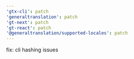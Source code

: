 ```yaml
---
'gtx-cli': patch
'generaltranslation': patch
'gt-next': patch
'gt-react': patch
'@generaltranslation/supported-locales': patch
---
```


fix: cli hashing issues
